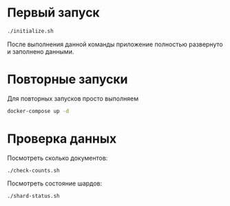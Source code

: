 # Первый запуск

```bash
./initialize.sh
```
После выполнения данной команды приложение полностью развернуто и заполнено данными.

# Повторные запуски

Для повторных запусков просто выполняем
```bash
docker-compose up -d 
```

# Проверка данных

Посмотреть сколько документов:
```bash
./check-counts.sh
```

Посмотреть состояние шардов:
```bash
./shard-status.sh
```
